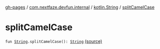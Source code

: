 [gh-pages](../../index.md) / [com.nextfaze.devfun.internal](../index.md) / [kotlin.String](index.md) / [splitCamelCase](.)

# splitCamelCase

`fun `[`String`](https://kotlinlang.org/api/latest/jvm/stdlib/kotlin/-string/index.html)`.splitCamelCase(): `[`String`](https://kotlinlang.org/api/latest/jvm/stdlib/kotlin/-string/index.html) [(source)](https://github.com/NextFaze/dev-fun/tree/master/devfun-annotations/src/main/java/com/nextfaze/devfun/internal/CamelCase.kt#L7)